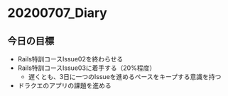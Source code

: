 # 20200707_Diary

## 今日の目標

- Rails特訓コースIssue02を終わらせる
- Rails特訓コースIssue03に着手する（20%程度）
  - 遅くとも、3日に一つのIssueを進めるペースをキープする意識を持つ
- ドラクエのアプリの課題を進める
